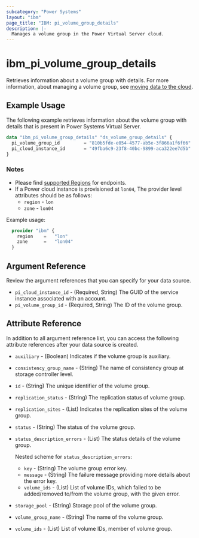 ```yaml
---
subcategory: "Power Systems"
layout: "ibm"
page_title: "IBM: pi_volume_group_details"
description: |-
  Manages a volume group in the Power Virtual Server cloud.
---
```


# ibm_pi_volume_group_details

Retrieves information about a volume group with details. For more information, about managing a volume group, see [moving data to the cloud](https://cloud.ibm.com/docs/power-iaas?topic=power-iaas-moving-data-to-the-cloud).

## Example Usage

The following example retrieves information about the volume group with details that is present in Power Systems Virtual Server.

```terraform
data "ibm_pi_volume_group_details" "ds_volume_group_details" {
  pi_volume_group_id         = "810b5fde-e054-4577-ab5e-3f866a1f6f66"
  pi_cloud_instance_id       = "49fba6c9-23f8-40bc-9899-aca322ee7d5b"
}
```

### Notes

- Please find [supported Regions](https://cloud.ibm.com/apidocs/power-cloud#endpoint) for endpoints.
- If a Power cloud instance is provisioned at `lon04`, The provider level attributes should be as follows:
  - `region` - `lon`
  - `zone` - `lon04`
  
Example usage:

  ```terraform
    provider "ibm" {
      region    =   "lon"
      zone      =   "lon04"
    }
  ```
  
## Argument Reference

Review the argument references that you can specify for your data source.

- `pi_cloud_instance_id` - (Required, String) The GUID of the service instance associated with an account.
- `pi_volume_group_id` - (Required, String) The ID of the volume group.

## Attribute Reference

In addition to all argument reference list, you can access the following attribute references after your data source is created.

- `auxiliary` - (Boolean) Indicates if the volume group is auxiliary.
- `consistency_group_name` - (String) The name of consistency group at storage controller level.
- `id` - (String) The unique identifier of the volume group.
- `replication_status` - (String) The replication status of volume group.
- `replication_sites` - (List) Indicates the replication sites of the volume group.
- `status` - (String) The status of the volume group.
- `status_description_errors` - (List) The status details of the volume group.

  Nested scheme for `status_description_errors`:
  - `key` - (String) The volume group error key.
  - `message` - (String) The failure message providing more details about the error key.
  - `volume_ids` - (List) List of volume IDs, which failed to be added/removed to/from the volume group, with the given error.
- `storage_pool` - (String) Storage pool of the volume group.
- `volume_group_name` - (String) The name of the volume group.
- `volume_ids` - (List) List of volume IDs, member of volume group.
